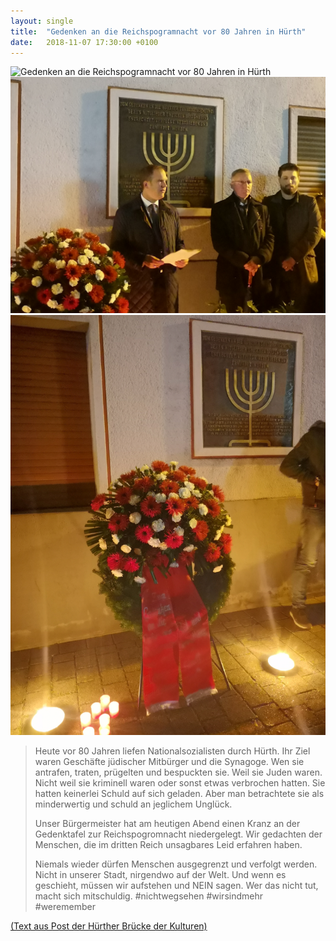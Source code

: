 ```yaml
---
layout: single
title:  "Gedenken an die Reichspogramnacht vor 80 Jahren in Hürth"
date:   2018-11-07 17:30:00 +0100
---
```


![Gedenken an die Reichspogramnacht vor 80 Jahren in Hürth](/assets/images/2018-11-09-Gedenken-an-Reichspogromnacht-vor-80-Jahren-in-Huerth-01.jpg)
![Gedenken an die Reichspogramnacht vor 80 Jahren in Hürth](/assets/images/2018-11-09-Gedenken-an-Reichspogromnacht-vor-80-Jahren-in-Huerth-02.jpg)
![Gedenken an die Reichspogramnacht vor 80 Jahren in Hürth](/assets/images/2018-11-09-Gedenken-an-Reichspogromnacht-vor-80-Jahren-in-Huerth-03.jpg)

> Heute vor 80 Jahren liefen Nationalsozialisten durch Hürth. Ihr Ziel waren Geschäfte jüdischer Mitbürger und die Synagoge. Wen sie antrafen, traten, prügelten und bespuckten sie. Weil sie Juden waren. Nicht weil sie kriminell waren oder sonst etwas verbrochen hatten. Sie hatten keinerlei Schuld auf sich geladen. Aber man betrachtete sie als minderwertig und schuld an jeglichem Unglück.
>
> Unser Bürgermeister hat am heutigen Abend einen Kranz an der Gedenktafel zur Reichspogromnacht niedergelegt. Wir gedachten der Menschen, die im dritten Reich unsagbares Leid erfahren haben.
>
> Niemals wieder dürfen Menschen ausgegrenzt und verfolgt werden. Nicht in unserer Stadt, nirgendwo auf der Welt. Und wenn es geschieht, müssen wir aufstehen und NEIN sagen. Wer das nicht tut, macht sich mitschuldig. #nichtwegsehen #wirsindmehr #weremember

[(Text aus Post der Hürther Brücke der Kulturen)](https://www.facebook.com/huertherbrueckederkulturen/posts/1971389139820139)


